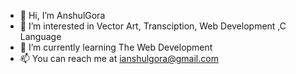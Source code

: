 - 👋 Hi, I’m AnshulGora
- 👀 I’m interested in Vector Art, Transciption, Web Development ,C Language
- 🌱 I’m currently learning The Web Development 
- 📫 You can reach me at ianshulgora@gmail.com

<!---
AnshulGora/AnshulGora is a ✨ special ✨ repository because its `README.md` (this file) appears on your GitHub profile.
You can click the Preview link to take a look at your changes.
--->
